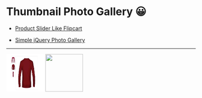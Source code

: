 # Thumbnail Photo Gallery 😀

- [Product Slider Like Flipcart](https://github.com/Dev-JeromeBaek/awesome-web-styling/tree/master/thumbnail/product-slider-like-flipcart)

- [Simple jQuery Photo Gallery](https://github.com/Dev-JeromeBaek/awesome-web-styling/tree/master/thumbnail/simple-jquery-photo-gallery)

---

[<img src="../gifs/thumbnail/product-slider-like-flipcart.gif" width="100px" height="100px">](https://github.com/Dev-JeromeBaek/awesome-web-styling/tree/master/thumbnail/product-slider-like-flipcart)
[<img src="../gifs/thumbnail/simple-jquery-photo-gallery.gif" width="100px" height="100px">](https://github.com/Dev-JeromeBaek/awesome-web-styling/tree/master/thumbnail/simple-jquery-photo-gallery)
